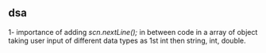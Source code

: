 ## dsa
1- importance of adding _scn.nextLine();_ in between code in a array of object taking user input of different data types as 1st int then string, int, double.

